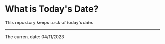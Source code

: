 # What is Today's Date?
This repository keeps track of today's date.
* * *

The current date:
 04/11/2023 
